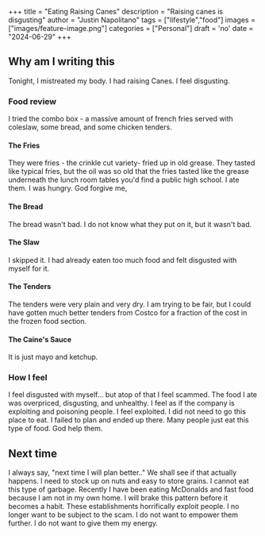+++
title =  "Eating Raising Canes"
description = "Raising canes is disgusting"
author = "Justin Napolitano"
tags = ["lifestyle","food"]
images = ["images/feature-image.png"]
categories = ["Personal"]
draft = 'no'
date = "2024-06-29"
+++

## Why am I writing this

Tonight, I mistreated my body.  I had raising Canes. I feel disgusting.  

### Food review

I tried the combo box - a massive amount of french fries served with coleslaw, some bread, and some chicken tenders. 

#### The Fries

They were fries - the crinkle cut variety- fried up in old grease.  They tasted like typical fries, but the oil was so old that the fries tasted like the grease underneath the lunch room tables you'd find a public high school.  I ate them.  I was hungry. God forgive me,

#### The Bread

The bread wasn't bad. I do not know what they put on it, but it wasn't bad.

#### The Slaw

I skipped it. I had already eaten too much food and felt disgusted with myself for it.

#### The Tenders

The tenders were very plain and very dry. I am trying to be fair, but I could have gotten much better tenders from Costco for a fraction of the cost in the frozen food section.

#### The Caine's Sauce

It is just mayo and ketchup.


### How I feel

I feel disgusted with myself... but atop of that I feel scammed. The food I ate was overpriced, disgusting, and unhealthy.  I feel as if the company is exploiting and poisoning people.  I feel exploited. I did not need to go this place to eat.  I failed to plan and ended up there.  Many people just eat this type of food. God help them.

## Next time

I always say, "next time I will plan better.." We shall see if that actually happens.  I need to stock up on nuts and easy to store grains.  I cannot eat this type of garbage.  Recently I have been eating McDonalds and fast food because I am not in my own home.  I will brake this pattern before it becomes a habit.  These establishments horrifically exploit people.  I no longer want to be subject to the scam. I do not want to empower them further. I do not want to give them my energy.
